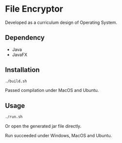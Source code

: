 # File Encryptor

Developed as a curriculum design of Operating System.

## Dependency

* Java
* JavaFX

## Installation

```sh
./build.sh
```

Passed compilation under MacOS and Ubuntu.

## Usage

```sh
./run.sh
```

Or open the generated jar file directly.

Run succeeded under Windows, MacOS and Ubuntu.